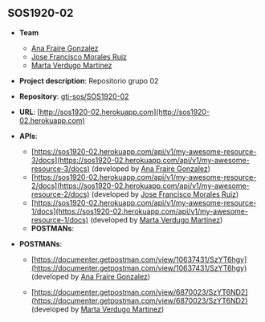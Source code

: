 ## SOS1920-02

- **Team**
  - [Ana Fraire Gonzalez](https://github.com/anafraire)
  - [Jose Francisco Morales Ruiz](https://github.com/josmorrui2)
  - [Marta Verdugo Martinez](https://github.com/martaverdugo6)
- **Project description**: Repositorio grupo 02
- **Repository**: [gti-sos/SOS1920-02](https://github.com/gti-sos/SOS1920-02)
- **URL**: [http://sos1920-02.herokuapp.com](http://sos1920-02.herokuapp.com)
-  **APIs**:
    - [https://sos1920-02.herokuapp.com/api/v1/my-awesome-resource-3/docs](https://sos1920-02.herokuapp.com/api/v1/my-awesome-resource-3/docs) (developed by [Ana Fraire Gonzalez](https://github.com/anafraire))
    - [https://sos1920-02.herokuapp.com/api/v1/my-awesome-resource-2/docs](https://sos1920-02.herokuapp.com/api/v1/my-awesome-resource-2/docs) (developed by [Jose Francisco Morales Ruiz](https://github.com/josmorrui2))
    - [https://sos1920-02.herokuapp.com/api/v1/my-awesome-resource-1/docs](https://sos1920-02.herokuapp.com/api/v1/my-awesome-resource-1/docs) (developed by [Marta Verdugo Martinez](https://github.com/martaverdugo6))
	-  **POSTMANs**:
 -  **POSTMANs**:
 
     - [https://documenter.getpostman.com/view/10637431/SzYT6hgy](https://documenter.getpostman.com/view/10637431/SzYT6hgy) (developed by [Ana Fraire Gonzalez](https://github.com/anafraire))
 
    - [https://documenter.getpostman.com/view/6870023/SzYT6ND2](https://documenter.getpostman.com/view/6870023/SzYT6ND2) (developed by [Marta Verdugo Martinez](https://github.com/martaverdugo6))